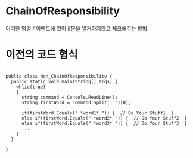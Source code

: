 # ChainOfResponsibility
어떠한 명령 / 이벤트에 있어 if문을 열거하지않고 체크해주는 방법


# 이전의 코드 형식

<pre>
<code>
public class Non_ChainOfResponsibility {
  public static void main(String[] args) {
    whlie(true)
    {
      string command = Console.ReadLine();
      string firstWord = command.Split(' ')[0];
      
      if(firstWord.Equals(" *word1* ")) {  // Do Your Stuff1  }
      else if(firstWord.Equals(" *word2* ")) {  // Do Your Stuff2  }
      else if(firstWord.Equals(" *word3* ")) {  // Do Your Stuff3  }
      ...
    }
  }

}
</code>
</pre>
